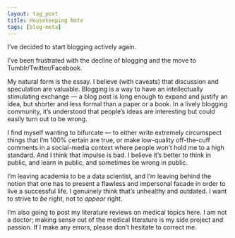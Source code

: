 ```yaml
---
layout: tag_post
title: Housekeeping Note
tags: [blog-meta]
---
```


I’ve decided to start blogging actively again.

I’ve been frustrated with the decline of blogging and the move to Tumblr/Twitter/Facebook.

My natural form is the essay. I believe (with caveats) that discussion and speculation are valuable.  Blogging is a way to have an intellectually stimulating exchange — a blog post is long enough to expand and justify an idea, but shorter and less formal than a paper or a book. In a lively blogging community, it’s understood that people’s ideas are interesting but could easily turn out to be wrong.

I find myself wanting to bifurcate — to either write extremely circumspect things that I’m 100% certain are true, or make low-quality off-the-cuff comments in a social-media context where people won’t hold me to a high standard. And I think that impulse is bad. I believe it’s better to think in public, and learn in public, and sometimes be wrong in public.

I’m leaving academia to be a data scientist, and I’m leaving behind the notion that one has to present a flawless and impersonal facade in order to live a successful life.  I genuinely think that’s unhealthy and outdated.  I want to strive to _be_ right, not to _appear_ right.

I’m also going to post my literature reviews on medical topics here. I am not a doctor; making sense out of the medical literature is my side project and passion.  If I make any errors, please don’t hesitate to correct me.

